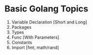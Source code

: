 # Basic Golang Topics

1) Variable Declaration [Short and Long]
2) Packages
3) Types
4) Func [With Parameters]
5) Constants
6) Import [fmt, math/rand]

